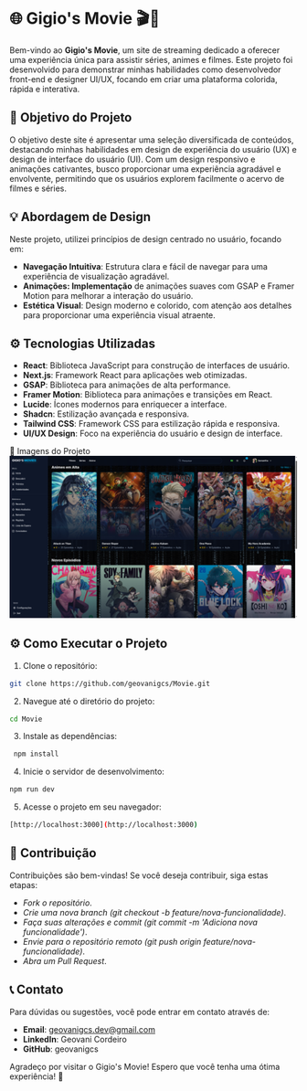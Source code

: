 # 🌐 Gigio's Movie 🎬🍿
Bem-vindo ao **Gigio's Movie**, um site de streaming dedicado a oferecer uma experiência única para assistir séries, animes e filmes. Este projeto foi desenvolvido para demonstrar minhas habilidades como desenvolvedor front-end e designer UI/UX, focando em criar uma plataforma colorida, rápida e interativa.

## 🎯 Objetivo do Projeto
O objetivo deste site é apresentar uma seleção diversificada de conteúdos, destacando minhas habilidades em design de experiência do usuário (UX) e design de interface do usuário (UI). Com um design responsivo e animações cativantes, busco proporcionar uma experiência agradável e envolvente, permitindo que os usuários explorem facilmente o acervo de filmes e séries.

## 💡 Abordagem de Design
Neste projeto, utilizei princípios de design centrado no usuário, focando em:

- **Navegação Intuitiva**: Estrutura clara e fácil de navegar para uma experiência de visualização agradável.
- **Animações: Implementação** de animações suaves com GSAP e Framer Motion para melhorar a interação do usuário.
- **Estética Visual**: Design moderno e colorido, com atenção aos detalhes para proporcionar uma experiência visual atraente.

## ⚙️ Tecnologias Utilizadas
- **React**: Biblioteca JavaScript para construção de interfaces de usuário.
- **Next.js**: Framework React para aplicações web otimizadas.
- **GSAP**: Biblioteca para animações de alta performance.
- **Framer Motion**: Biblioteca para animações e transições em React.
- **Lucide**: Ícones modernos para enriquecer a interface.
- **Shadcn**: Estilização avançada e responsiva.
- **Tailwind CSS**: Framework CSS para estilização rápida e responsiva.
- **UI/UX Design**: Foco na experiência do usuário e design de interface.


📸 Imagens do Projeto
![Imagem do Projeto](https://github.com/geovanigcs/Movie/blob/main/public/capa.png)


## ⚙️ Como Executar o Projeto

1. Clone o repositório:
```bash
git clone https://github.com/geovanigcs/Movie.git
```
2. Navegue até o diretório do projeto: 
  ```bash
cd Movie
```
3. Instale as dependências:
```bash
 npm install
```
4. Inicie o servidor de desenvolvimento:
```bash 
npm run dev
```
5. Acesse o projeto em seu navegador:
```bash 
[http://localhost:3000](http://localhost:3000)
```


## 🤝 Contribuição
Contribuições são bem-vindas! Se você deseja contribuir, siga estas etapas:

- *Fork o repositório*.
- *Crie uma nova branch (git checkout -b feature/nova-funcionalidade)*.
- *Faça suas alterações e commit (git commit -m 'Adiciona nova funcionalidade')*.
- *Envie para o repositório remoto (git push origin feature/nova-funcionalidade)*.
- *Abra um Pull Request*.


## 📞 Contato
Para dúvidas ou sugestões, você pode entrar em contato através de:

- **Email**: geovanigcs.dev@gmail.com
- **LinkedIn**: Geovani Cordeiro
- **GitHub**: geovanigcs


Agradeço por visitar o Gigio's Movie! Espero que você tenha uma ótima experiência! 🚀
